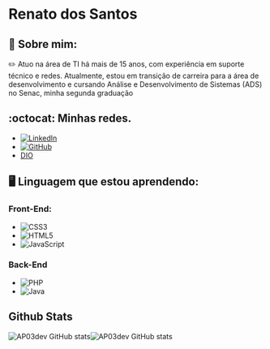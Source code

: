
# Renato dos Santos

## :wave: Sobre mim:
 
:pencil2: Atuo na área de TI há mais de 15 anos, com experiência em suporte técnico e redes. Atualmente, estou em transição de carreira para a área de desenvolvimento e cursando Análise e Desenvolvimento de Sistemas (ADS) no Senac, minha segunda graduação

##  :octocat: Minhas redes.


- [![LinkedIn](https://img.shields.io/badge/linkedin-%230077B5.svg?style=for-the-badge&logo=linkedin&logoColor=white)](https://www.linkedin.com/in/renatod-santos)
- [![GitHub](https://img.shields.io/badge/github-%23121011.svg?style=for-the-badge&logo=github&logoColor=white)](https://github.com/renato-dsantos)
- [DIO](https://dio.me/users/rnt_dsantos)

## :desktop_computer: Linguagem que estou aprendendo:
### Front-End:

- ![CSS3](https://img.shields.io/badge/css3-%231572B6.svg?style=for-the-badge&logo=css3&logoColor=white)
-  ![HTML5](https://img.shields.io/badge/html5-%23E34F26.svg?style=for-the-badge&logo=html5&logoColor=white)
- ![JavaScript](https://img.shields.io/badge/javascript-%23323330.svg?style=for-the-badge&logo=javascript&logoColor=%23F7DF1E)



### Back-End

- ![PHP](https://img.shields.io/badge/php-%23777BB4.svg?style=for-the-badge&logo=php&logoColor=white)
- ![Java](https://img.shields.io/badge/java-%23ED8B00.svg?style=for-the-badge&logo=openjdk&logoColor=white)

## Github Stats
![AP03dev GitHub stats](https://github-readme-stats.vercel.app/api?username=renato-dsantos&show_icons=true&theme=)![AP03dev GitHub stats](https://github-readme-stats.vercel.app/api/top-langs/?username=renato-dsantos&theme=&layout=compact)
